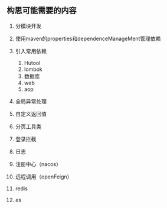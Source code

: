 ## 构思可能需要的内容

1. 分模块开发
2. 使用maven的properties和dependenceManageMent管理依赖
3. 引入常用依赖
   1. Hutool
   2. lombok
   3. 数据库
   4. web
   5. aop

3. 全局异常处理
4. 自定义返回值
5. 分页工具类
6. 登录拦截
7. 日志
8. 注册中心（nacos）
9. 远程调用（openFeign）
10. redis
11. es